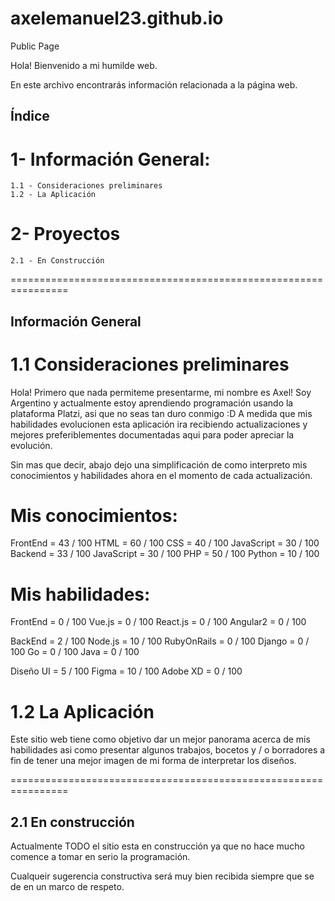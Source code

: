 # axelemanuel23.github.io

Public Page

Hola! Bienvenido a mi humilde web.

En este archivo encontrarás información relacionada a la página web.

## Índice
# 1- Información General:
    1.1 - Consideraciones preliminares
    1.2 - La Aplicación
# 2- Proyectos
    2.1 - En Construcción

================================================================
## Información General

# 1.1 Consideraciones preliminares

Hola! Primero que nada permiteme presentarme, mi nombre es Axel!
Soy Argentino y actualmente estoy aprendiendo programación usando la plataforma Platzi, asi que no seas tan duro conmigo :D
A medida que mis habilidades evolucionen esta aplicación ira recibiendo actualizaciones y mejores preferiblementes documentadas aqui para poder apreciar la evolución.

Sin mas que decir, abajo dejo una simplificación de como interpreto mis conocimientos y habilidades ahora en el momento de cada actualización.

# Mis conocimientos:

FrontEnd = 43 / 100
        HTML = 60 / 100
        CSS = 40 / 100
        JavaScript = 30 / 100
Backend = 33 / 100
        JavaScript = 30 / 100
        PHP = 50 / 100
        Python = 10 / 100

# Mis habilidades:

FrontEnd = 0 / 100
        Vue.js = 0 / 100
        React.js = 0 / 100
        Angular2 = 0 / 100

BackEnd = 2 / 100
        Node.js = 10 / 100
        RubyOnRails = 0 / 100
        Django = 0 / 100
        Go = 0 / 100
        Java = 0 / 100

Diseño UI = 5 / 100
        Figma = 10 / 100
        Adobe XD = 0 / 100

# 1.2 La Aplicación

Este sitio web tiene como objetivo dar un mejor panorama acerca de mis habilidades asi como presentar algunos trabajos, bocetos y / o borradores a fin de tener una mejor imagen de mi forma de interpretar los diseños.

================================================================

## 2.1 En construcción

Actualmente TODO el sitio esta en construcción ya que no hace mucho comence a tomar en serio la programación.

Cualqueir sugerencia constructiva será muy bien recibida siempre que se de en un marco de respeto.